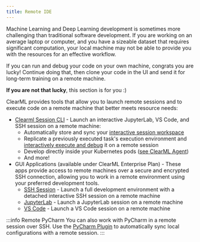 ```yaml
---
title: Remote IDE
---
```


Machine Learning and Deep Learning development is sometimes more challenging than traditional software development. If 
you are working on an average laptop or computer, and you have a sizeable dataset that requires significant computation, 
your local machine may not be able to provide you with the resources for an effective workflow.

If you can run and debug your code on your own machine, congrats you are lucky! Continue doing that, then clone your code 
in the UI and send it for long-term training on a remote machine.

**If you are not that lucky**, this section is for you :)

ClearML provides tools that allow you to launch remote sessions and to execute code on a remote machine that better 
meets resource needs:
* [Clearml Session CLI](apps/clearml_session.md) - Launch an interactive JupyterLab, VS Code, and SSH session on a remote machine:
  * Automatically store and sync your [interactive session workspace](apps/clearml_session.md#storing-and-synchronizing-workspace)
  * Replicate a previously executed task's execution environment and [interactively execute and debug](apps/clearml_session.md#starting-a-debugging-session) it on a remote session
  * Develop directly inside your Kubernetes pods ([see ClearML Agent](clearml_agent/clearml_agent_deployment_k8s.md))
  * And more! 
* GUI Applications (available under ClearML Enterprise Plan) - These apps provide access to remote machines over a 
  secure and encrypted SSH connection, allowing you to work in a remote environment using your preferred development 
  tools.
  * [SSH Session](webapp/applications/apps_ssh_session.md) - Launch a full development environment with a detached interactive SSH session on a remote machine
  * [JupyterLab](webapp/applications/apps_jupyter_lab.md) - Launch a JupyterLab session on a remote machine 
  * [VS Code](webapp/applications/apps_vscode.md) - Launch a VS Code session on a remote machine 

:::info Remote PyCharm
You can also work with PyCharm in a remote session over SSH. Use the [PyCharm Plugin](guides/ide/integration_pycharm.md) 
to automatically sync local configurations with a remote session.
:::
